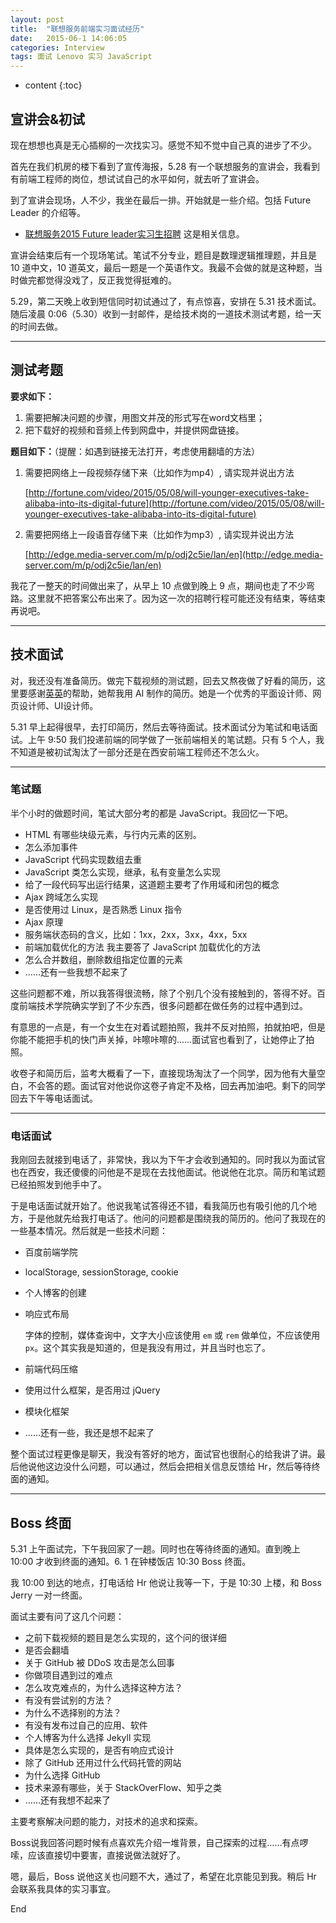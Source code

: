 ```yaml
---
layout: post
title:  "联想服务前端实习面试经历"
date:   2015-06-1 14:06:05
categories: Interview
tags: 面试 Lenovo 实习 JavaScript
---
```


* content
{:toc}

## 宣讲会&初试

现在想想也真是无心插柳的一次找实习。感觉不知不觉中自己真的进步了不少。

首先在我们机房的楼下看到了宣传海报，5.28 有一个联想服务的宣讲会，我看到有前端工程师的岗位，想试试自己的水平如何，就去听了宣讲会。

到了宣讲会现场，人不少，我坐在最后一排。开始就是一些介绍。包括 Future Leader 的介绍等。





* [联想服务2015 Future leader实习生招聘](http://job.xjtu.edu.cn/jobsHtml/153824064.html) 这是相关信息。

宣讲会结束后有一个现场笔试。笔试不分专业，题目是数理逻辑推理题，并且是 10 道中文，10 道英文，最后一题是一个英语作文。我最不会做的就是这种题，当时做完都觉得没戏了，反正我觉得挺难的。

5.29，第二天晚上收到短信同时初试通过了，有点惊喜，安排在 5.31 技术面试。随后凌晨 0:06（5.30）收到一封邮件，是给技术岗的一道技术测试考题，给一天的时间去做。

---

## 测试考题

**要求如下：**

1. 需要把解决问题的步骤，用图文并茂的形式写在word文档里；
2. 把下载好的视频和音频上传到网盘中，并提供网盘链接。

**题目如下：**（提醒：如遇到链接无法打开，考虑使用翻墙的方法）

1. 需要把网络上一段视频存储下来（比如作为mp4）, 请实现并说出方法

    [http://fortune.com/video/2015/05/08/will-younger-executives-take-alibaba-into-its-digital-future](http://fortune.com/video/2015/05/08/will-younger-executives-take-alibaba-into-its-digital-future)

2. 需要把网络上一段语音存储下来（比如作为mp3）, 请实现并说出方法

    [http://edge.media-server.com/m/p/odj2c5ie/lan/en](http://edge.media-server.com/m/p/odj2c5ie/lan/en)

我花了一整天的时间做出来了，从早上 10 点做到晚上 9 点，期间也走了不少弯路。这里就不把答案公布出来了。因为这一次的招聘行程可能还没有结束，等结束再说吧。

---

## 技术面试

对，我还没有准备简历。做完下载视频的测试题，回去又熬夜做了好看的简历，这里要感谢[英英](http://weibo.com/u/1765712462?topnav=1&wvr=6&topsug=1)的帮助，她帮我用 AI 制作的简历。她是一个优秀的平面设计师、网页设计师、UI设计师。

5.31 早上起得很早，去打印简历，然后去等待面试。技术面试分为笔试和电话面试。上午 9:50 我们投递前端的同学做了一张前端相关的笔试题。只有 5 个人，我不知道是被初试淘汰了一部分还是在西安前端工程师还不怎么火。

---

### 笔试题

半个小时的做题时间，笔试大部分考的都是 JavaScript。我回忆一下吧。

* HTML 有哪些块级元素，与行内元素的区别。
* 怎么添加事件
* JavaScript 代码实现数组去重
* JavaScript 类怎么实现，继承，私有变量怎么实现
* 给了一段代码写出运行结果，这道题主要考了作用域和闭包的概念
* Ajax 跨域怎么实现
* 是否使用过 Linux，是否熟悉 Linux 指令
* Ajax 原理
* 服务端状态码的含义，比如：1xx，2xx，3xx，4xx，5xx
* 前端加载优化的方法
    我主要答了 JavaScript 加载优化的方法
* 怎么合并数组，删除数组指定位置的元素
* ……还有一些我想不起来了

这些问题都不难，所以我答得很流畅，除了个别几个没有接触到的，答得不好。百度前端技术学院确实学到了不少东西，很多问题都在做任务的过程中遇到过。

有意思的一点是，有一个女生在对着试题拍照，我并不反对拍照，拍就拍吧，但是你能不能把手机的快门声关掉，咔嚓咔嚓的……面试官也看到了，让她停止了拍照。

收卷子和简历后，监考大概看了一下，直接现场淘汰了一个同学，因为他有大量空白，不会答的题。面试官对他说你这卷子肯定不及格，回去再加油吧。剩下的同学回去下午等电话面试。

---

### 电话面试

我刚回去就接到电话了，非常快，我以为下午才会收到通知的。同时我以为面试官也在西安，我还傻傻的问他是不是现在去找他面试。他说他在北京。简历和笔试题已经拍照发到他手中了。

于是电话面试就开始了。他说我笔试答得还不错，看我简历也有吸引他的几个地方，于是他就先给我打电话了。他问的问题都是围绕我的简历的。他问了我现在的一些基本情况。然后就是一些技术问题：

* 百度前端学院
* localStorage, sessionStorage, cookie
* 个人博客的创建
* 响应式布局   

    字体的控制，媒体查询中，文字大小应该使用 `em` 或 `rem` 做单位，不应该使用 `px`。这个其实我是知道的，但是我没有用过，并且当时也忘了。

* 前端代码压缩
* 使用过什么框架，是否用过 jQuery
* 模块化框架
* ……还有一些，我还是想不起来了

整个面试过程更像是聊天，我没有答好的地方，面试官也很耐心的给我讲了讲。最后他说他这边没什么问题，可以通过，然后会把相关信息反馈给 Hr，然后等待终面的通知。

---

## Boss 终面

5.31 上午面试完，下午我回家了一趟。同时也在等待终面的通知。直到晚上 10:00 才收到终面的通知。6.
1 在钟楼饭店 10:30 Boss 终面。

我 10:00 到达的地点，打电话给 Hr 他说让我等一下，于是 10:30 上楼，和 Boss Jerry 一对一终面。

面试主要有问了这几个问题：

* 之前下载视频的题目是怎么实现的，这个问的很详细
* 是否会翻墙
* 关于 GitHub 被 DDoS 攻击是怎么回事
* 你做项目遇到过的难点
* 怎么攻克难点的，为什么选择这种方法？
* 有没有尝试别的方法？
* 为什么不选择别的方法？
* 有没有发布过自己的应用、软件
* 个人博客为什么选择 Jekyll 实现
* 具体是怎么实现的，是否有响应式设计
* 除了 GitHub 还用过什么代码托管的网站
* 为什么选择 GitHub
* 技术来源有哪些，关于 StackOverFlow、知乎之类
* ……还有我想不起来了

主要考察解决问题的能力，对技术的追求和探索。

Boss说我回答问题时候有点喜欢先介绍一堆背景，自己探索的过程……有点啰嗦，应该直接切中要害，直接说做法就好了。

嗯，最后，Boss 说他这关也问题不大，通过了，希望在北京能见到我。稍后 Hr 会联系我具体的实习事宜。

End
